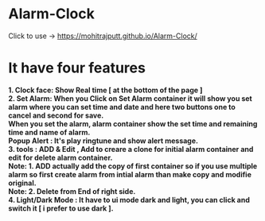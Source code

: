 # Alarm-Clock
Click to use -> https://mohitrajputt.github.io/Alarm-Clock/  <br>

# It have four features <br>
<b> 
1. Clock face:  Show Real time [ at the bottom of the page ] <br>
2.  Set Alarm:  When you Click on Set Alarm container it will show you set alarm where you can set time and date and here two buttons one to cancel and second for save. <br>
When you set the alarm, alarm container show the set time and remaining time  and name of alarm. <br>
Popup Alert :  It's play ringtune and show alert message. <br>
3. tools : ADD & Edit , Add to creare a clone for initial alarm container and edit for delete alarm container. <br>
Note: 1. ADD actually add the copy of first container so if you use multiple alarm so first create alarm from intial alarm than make copy and modifie original. <br>
Note: 2. Delete from End of right side. <br>
4.  Light/Dark Mode :  It have to ui mode dark and light, you can click and switch it [ i prefer to use dark ].  
